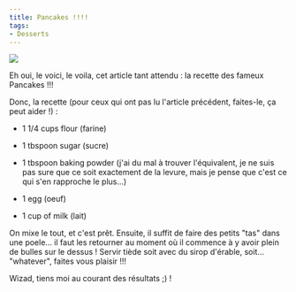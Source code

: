 ```yaml
---
title: Pancakes !!!!
tags:
- Desserts
---
```


[![](http://bp2.blogger.com/_L5bexe4NNeE/R1Lx_HCuTOI/AAAAAAAAANU/nE8M7opDgvY/s320/8B5FAGCALWCXRSCAQHXSSLCAGVIGUCCAH4NYY5CADDG9O1CAPNSJLHCAJIIHD4CAYA8Q30CAKYTJ0PCA629ZGICA61HRELCAKVHVLECAAZZP4ACA14TXHSCAFKMHZ4CAT3K69ZCA3IUJAVCA2OYWZO.jpg)](http://bp2.blogger.com/_L5bexe4NNeE/R1Lx_HCuTOI/AAAAAAAAANU/DVCYAb0uGi0/s1600-R/8B5FAGCALWCXRSCAQHXSSLCAGVIGUCCAH4NYY5CADDG9O1CAPNSJLHCAJIIHD4CAYA8Q30CAKYTJ0PCA629ZGICA61HRELCAKVHVLECAAZZP4ACA14TXHSCAFKMHZ4CAT3K69ZCA3IUJAVCA2OYWZO.jpg)


Eh oui, le voici, le voila, cet article tant attendu : la recette des fameux Pancakes !!!




Donc, la recette (pour ceux qui ont pas lu l'article précédent, faites-le, ça peut aider !) :




- 1 1/4 cups flour (farine)




- 1 tbspoon sugar (sucre)




- 1 tbspoon baking powder (j'ai du mal à trouver l'équivalent, je ne suis pas sure que ce soit exactement de la levure, mais je pense que c'est ce qui s'en rapproche le plus...)




- 1 egg (oeuf)




- 1 cup of milk (lait)




On mixe le tout, et c'est prêt. Ensuite, il suffit de faire des petits "tas" dans une poele... il faut les retourner au moment où il commence à y avoir plein de bulles sur le dessus ! Servir tiède soit avec du sirop d'érable, soit... "whatever", faites vous plaisir !!!




Wizad, tiens moi au courant des résultats ;) !
